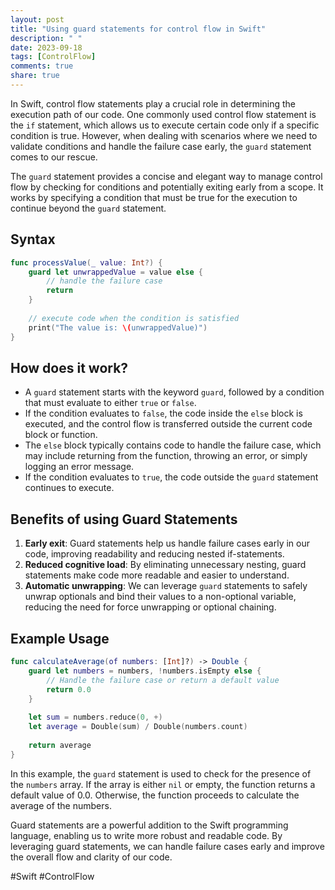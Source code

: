 ```yaml
---
layout: post
title: "Using guard statements for control flow in Swift"
description: " "
date: 2023-09-18
tags: [ControlFlow]
comments: true
share: true
---
```


In Swift, control flow statements play a crucial role in determining the execution path of our code. One commonly used control flow statement is the `if` statement, which allows us to execute certain code only if a specific condition is true. However, when dealing with scenarios where we need to validate conditions and handle the failure case early, the `guard` statement comes to our rescue.

The `guard` statement provides a concise and elegant way to manage control flow by checking for conditions and potentially exiting early from a scope. It works by specifying a condition that must be true for the execution to continue beyond the `guard` statement.

## Syntax
```swift
func processValue(_ value: Int?) {
    guard let unwrappedValue = value else {
        // handle the failure case
        return
    }
    
    // execute code when the condition is satisfied
    print("The value is: \(unwrappedValue)")
}
```

## How does it work?
- A `guard` statement starts with the keyword `guard`, followed by a condition that must evaluate to either `true` or `false`.
- If the condition evaluates to `false`, the code inside the `else` block is executed, and the control flow is transferred outside the current code block or function.
- The `else` block typically contains code to handle the failure case, which may include returning from the function, throwing an error, or simply logging an error message.
- If the condition evaluates to `true`, the code outside the `guard` statement continues to execute.

## Benefits of using Guard Statements
1. **Early exit**: Guard statements help us handle failure cases early in our code, improving readability and reducing nested if-statements.
2. **Reduced cognitive load**: By eliminating unnecessary nesting, guard statements make code more readable and easier to understand.
3. **Automatic unwrapping**: We can leverage `guard` statements to safely unwrap optionals and bind their values to a non-optional variable, reducing the need for force unwrapping or optional chaining.

## Example Usage

```swift
func calculateAverage(of numbers: [Int]?) -> Double {
    guard let numbers = numbers, !numbers.isEmpty else {
        // Handle the failure case or return a default value
        return 0.0
    }
    
    let sum = numbers.reduce(0, +)
    let average = Double(sum) / Double(numbers.count)
    
    return average
}
```

In this example, the `guard` statement is used to check for the presence of the `numbers` array. If the array is either `nil` or empty, the function returns a default value of 0.0. Otherwise, the function proceeds to calculate the average of the numbers.

Guard statements are a powerful addition to the Swift programming language, enabling us to write more robust and readable code. By leveraging guard statements, we can handle failure cases early and improve the overall flow and clarity of our code.

#Swift #ControlFlow